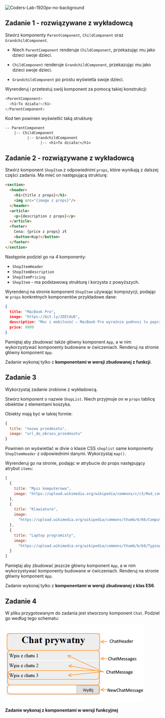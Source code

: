 ![Coders-Lab-1920px-no-background](https://user-images.githubusercontent.com/30623667/104709394-2cabee80-571f-11eb-9518-ea6a794e558e.png)


## Zadanie 1 - rozwiązywane z wykładowcą

Stwórz komponenty `ParentComponent`, `ChildComponent` oraz `GrandchildComponent`.

- Niech `ParentComponent` renderuje `ChildComponent`, przekazując mu jako dzieci swoje dzieci.

- `ChildComponent` renderuje `GrandchildComponent`, przekazując mu jako dzieci swoje dzieci.

- `GrandchildComponent` po prostu wyświetla swoje dzieci.

Wyrenderuj i przetestuj swój komponent za pomocą takiej konstrukcji:
```js
<ParentComponent>
  <h1>To działa!</h1>
</ParentComponent>
```

Kod ten powinien wyświetlić taką strukturę:
```
-- ParentComponent
    |-- ChildComponent
          |-- GrandchildComponent
                |-- <h1>To działa!</h1>
```



## Zadanie 2 - rozwiązywane z wykładowcą

Stwórz komponent `ShopItem` z odpowiednimi `props`, które wynikają z dalszej części zadania. Ma mieć on następującą strukturę:

```html
<section>
  <header>
    <h1>{title z props}</h1>
    <img src="{image z props}"/>
  </header>
  <article>
    <p>{description z props}</p>
  </article>
  <footer>
    Cena: {price z props} zł
    <button>Kup!</button>
  </footer>
</section>
```

Następnie podziel go na 4 komponenty:

- `ShopItemHeader`
- `ShopItemDescription`
- `ShopItemPricing`
- `ShopItem` - ma podstawową strukturę i korzysta z powyższych.

Wyrenderuj na stronie komponent `ShopItem` używając kompozycji, podając w `props` konkretnych komponentów przykładowe dane:

```json
{
  title: "MacBook Pro",
  image: "https://bit.ly/2EEtduD",
  description: "Moc i mobilność – MacBook Pro wyraźnie podnosi tu poprzeczkę. Teraz możesz jeszcze szybciej realizować swoje pomysły. Pomogą Ci w tym wydajne procesory i układy pamięci, zaawansowana grafika, błyskawicznie działająca pamięć masowa i inne doskonałe rozwiązania.",
  price: 9999
}
```

Pamiętaj aby zbudować także główny komponent `App`, a w nim wykorzystywać komponenty budowane w ćwiczeniach. Renderuj na stronie główny komponent `App`.

Zadanie wykonaj tylko z **komponentami w wersji zbudowanej z funkcji**.



## Zadanie 3

Wykorzystaj zadanie zrobione z wykładowcą.

Stwórz komponent o nazwie `ShopList`. Niech przyjmuje on w `props` tablicę obiektów z elementami koszyka.

Obiekty mają być w takiej formie:
```js
{
  title: "nazwa przedmiotu",
  image: "url_do_obrazu_przedmiotu"
}
```

Powinien on wyświetlać w divie o klasie CSS `shoplist` same komponenty `ShopItemHeader` z odpowiednimi danymi. Wykorzystaj `map()`.

Wyrenderuj go na stronie, podając w atrybucie do props następujący atrybut `items`:

```js
[
  {
    title: "Mysz komputerowa",
    image: "https://upload.wikimedia.org/wikipedia/commons/c/c5/Red_computer_mouse.jpg"
  },
  {
    title: "Klawiatura",
    image:
      "https://upload.wikimedia.org/wikipedia/commons/thumb/6/66/Computer_keyboard_Danish_layout.svg/1000px-Computer_keyboard_Danish_layout.svg.png"
  },
  {
    title: "Laptop programisty",
    image:
      "https://upload.wikimedia.org/wikipedia/commons/thumb/b/b9/Typing_computer_screen_reflection.jpg/640px-Typing_computer_screen_reflection.jpg"
  }
]
```

Pamiętaj aby zbudować jeszcze główny komponent `App`, a w nim wykorzystywać komponenty budowane w ćwiczeniach. Renderuj na stronie główny komponent `App`.

Zadanie wykonaj tylko z **komponentami w wersji zbudowanej z klas ES6**.



## Zadanie 4

W pliku przygotowanym do zadania jest stworzony komponent `Chat`. Podziel go według tego schematu:

 ![Schemat dla zadania](images/example.png)

**Zadanie wykonaj z komponentami w wersji funkcyjnej**
